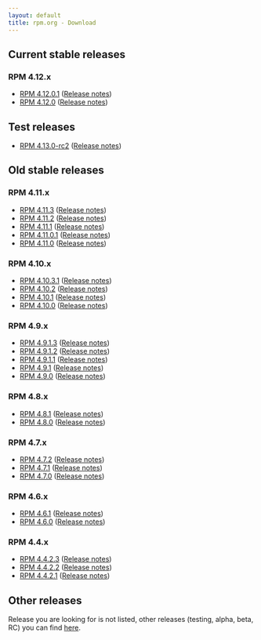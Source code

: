 ```yaml
---
layout: default
title: rpm.org - Download
---
```


## Current stable releases

### RPM 4.12.x

* [RPM 4.12.0.1](http://archive.rpm.org/releases/rpm-4.12.x/rpm-4.12.0.1.tar.bz2) ([Release notes](wiki/Releases/4.12.0.1.html))
* [RPM 4.12.0](http://archive.rpm.org/releases/rpm-4.12.x/rpm-4.12.0.tar.bz2) ([Release notes](wiki/Releases/4.12.0.html))

## Test releases

* [RPM 4.13.0-rc2](http://archive.rpm.org/releases/testing/rpm-4.13.0-rc2.tar.bz2) ([Release notes](wiki/Releases/4.13.0.html))

## Old stable releases

### RPM 4.11.x

* [RPM 4.11.3](http://archive.rpm.org/releases/rpm-4.11.x/rpm-4.11.3.tar.bz2) ([Release notes](wiki/Releases/4.11.3.html))
* [RPM 4.11.2](http://archive.rpm.org/releases/rpm-4.11.x/rpm-4.11.2.tar.bz2) ([Release notes](wiki/Releases/4.11.2.html))
* [RPM 4.11.1](http://archive.rpm.org/releases/rpm-4.11.x/rpm-4.11.1.tar.bz2) ([Release notes](wiki/Releases/4.11.1.html))
* [RPM 4.11.0.1](http://archive.rpm.org/releases/rpm-4.11.x/rpm-4.11.0.1.tar.bz2) ([Release notes](wiki/Releases/4.11.0.1.html))
* [RPM 4.11.0](http://archive.rpm.org/releases/rpm-4.11.x/rpm-4.11.0.tar.bz2) ([Release notes](wiki/Releases/4.11.0.html))


### RPM 4.10.x

* [RPM 4.10.3.1](http://archive.rpm.org/releases/rpm-4.10.x/rpm-4.10.3.1.tar.bz2) ([Release notes](wiki/Releases/4.10.3.1.html))
* [RPM 4.10.2](http://archive.rpm.org/releases/rpm-4.10.x/rpm-4.10.2.tar.bz2) ([Release notes](wiki/Releases/4.10.2.html))
* [RPM 4.10.1](http://archive.rpm.org/releases/rpm-4.10.x/rpm-4.10.1.tar.bz2) ([Release notes](wiki/Releases/4.10.1.html))
* [RPM 4.10.0](http://archive.rpm.org/releases/rpm-4.10.x/rpm-4.10.0.tar.bz2) ([Release notes](wiki/Releases/4.10.0.html))

### RPM 4.9.x

* [RPM 4.9.1.3](http://archive.rpm.org/releases/rpm-4.9.x/rpm-4.9.1.3.tar.bz2) ([Release notes](wiki/Releases/4.9.1.3.html))
* [RPM 4.9.1.2](http://archive.rpm.org/releases/rpm-4.9.x/rpm-4.9.1.2.tar.bz2) ([Release notes](wiki/Releases/4.9.1.2.html))
* [RPM 4.9.1.1](http://archive.rpm.org/releases/rpm-4.9.x/rpm-4.9.1.1.tar.bz2) ([Release notes](wiki/Releases/4.9.1.1.html))
* [RPM 4.9.1](http://archive.rpm.org/releases/rpm-4.9.x/rpm-4.9.1.tar.bz2) ([Release notes](wiki/Releases/4.9.1.html))
* [RPM 4.9.0](http://archive.rpm.org/releases/rpm-4.9.x/rpm-4.9.0.tar.bz2) ([Release notes](wiki/Releases/4.9.0.html))

### RPM 4.8.x

* [RPM 4.8.1](http://archive.rpm.org/releases/rpm-4.8.x/rpm-4.8.1.tar.bz2) ([Release notes](wiki/Releases/4.8.1.html))
* [RPM 4.8.0](http://archive.rpm.org/releases/rpm-4.8.x/rpm-4.8.0.tar.bz2) ([Release notes](wiki/Releases/4.8.0.html))

### RPM 4.7.x

* [RPM 4.7.2](http://archive.rpm.org/releases/rpm-4.7.x/rpm-4.7.2.tar.bz2) ([Release notes](wiki/Releases/4.7.2.html))
* [RPM 4.7.1](http://archive.rpm.org/releases/rpm-4.7.x/rpm-4.7.1.tar.bz2) ([Release notes](wiki/Releases/4.7.1.html))
* [RPM 4.7.0](http://archive.rpm.org/releases/rpm-4.7.x/rpm-4.7.0.tar.bz2) ([Release notes](wiki/Releases/4.7.0.html))

### RPM 4.6.x

* [RPM 4.6.1](http://archive.rpm.org/releases/rpm-4.6.x/rpm-4.6.1.tar.bz2) ([Release notes](wiki/Releases/4.6.1.html))
* [RPM 4.6.0](http://archive.rpm.org/releases/rpm-4.6.x/rpm-4.6.0.tar.bz2) ([Release notes](wiki/Releases/4.6.0.html))

### RPM 4.4.x

* [RPM 4.4.2.3](http://archive.rpm.org/releases/rpm-4.4.x/rpm-4.4.2.3.tar.gz) ([Release notes](wiki/Releases/4.4.2.3.html))
* [RPM 4.4.2.2](http://archive.rpm.org/releases/rpm-4.4.x/rpm-4.4.2.2.tar.gz) ([Release notes](wiki/Releases/4.4.2.2.html))
* [RPM 4.4.2.1](http://archive.rpm.org/releases/rpm-4.4.x/rpm-4.4.2.1.tar.gz) ([Release notes](wiki/Releases/4.4.2.1.html))


## Other releases
Release you are looking for is not listed, other releases (testing, alpha, beta, RC) you can find [here](https://github.com/rpm-software-management/rpm/releases).
